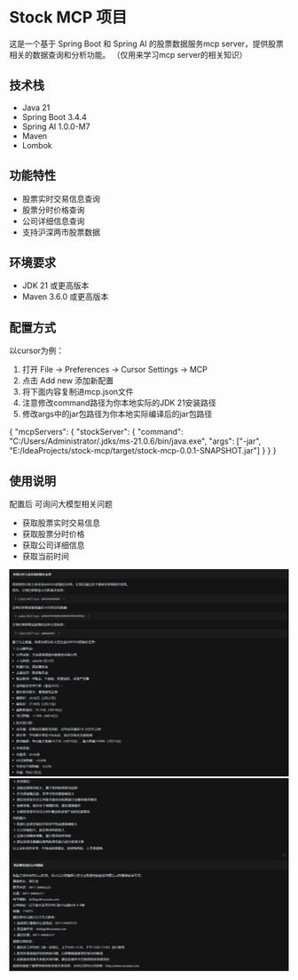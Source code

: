 # Stock MCP 项目

这是一个基于 Spring Boot 和 Spring AI 的股票数据服务mcp server，提供股票相关的数据查询和分析功能。 
（仅用来学习mcp server的相关知识）

## 技术栈

- Java 21
- Spring Boot 3.4.4
- Spring AI 1.0.0-M7
- Maven
- Lombok

## 功能特性

- 股票实时交易信息查询
- 股票分时价格查询
- 公司详细信息查询
- 支持沪深两市股票数据

## 环境要求

- JDK 21 或更高版本
- Maven 3.6.0 或更高版本

## 配置方式

以cursor为例：
1. 打开 File -> Preferences -> Cursor Settings -> MCP
2. 点击 Add new 添加新配置
3. 将下面内容复制进mcp.json文件
4. 注意修改command路径为你本地实际的JDK 21安装路径
5. 修改args中的jar包路径为你本地实际编译后的jar包路径

{
  "mcpServers": {
    "stockServer": {
      "command": "C:/Users/Administrator/.jdks/ms-21.0.6/bin/java.exe",
      "args": ["-jar", "E:/IdeaProjects/stock-mcp/target/stock-mcp-0.0.1-SNAPSHOT.jar"]
    }
  }
}

## 使用说明

配置后 可询问大模型相关问题
- 获取股票实时交易信息
- 获取股票分时价格
- 获取公司详细信息
- 获取当前时间

![img1.png](src%2Fmain%2Fresources%2Fimage%2Fimg1.png)
![img2.png](src%2Fmain%2Fresources%2Fimage%2Fimg2.png)






